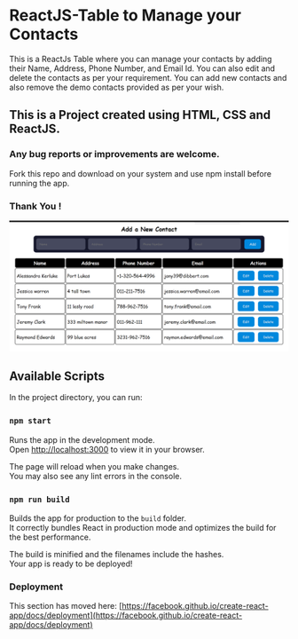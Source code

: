 # ReactJS-Table to Manage your Contacts
This is a ReactJs Table where you can manage your contacts by adding their Name, Address, Phone Number, and Email Id. You can also edit and delete the contacts as per your requirement. You can add new contacts and also remove the demo contacts provided as per your wish.
## This is a Project created using HTML, CSS and ReactJS.
### Any bug reports or improvements are welcome.
Fork this repo and download on your system and use npm install before running the app.
### Thank You !

![Preview](https://github.com/Sanktrex99/ReactJS-Table/blob/master/Preview.png)

## Available Scripts

In the project directory, you can run:

### `npm start`

Runs the app in the development mode.\
Open [http://localhost:3000](http://localhost:3000) to view it in your browser.

The page will reload when you make changes.\
You may also see any lint errors in the console.

### `npm run build`

Builds the app for production to the `build` folder.\
It correctly bundles React in production mode and optimizes the build for the best performance.

The build is minified and the filenames include the hashes.\
Your app is ready to be deployed!

### Deployment

This section has moved here: [https://facebook.github.io/create-react-app/docs/deployment](https://facebook.github.io/create-react-app/docs/deployment)
